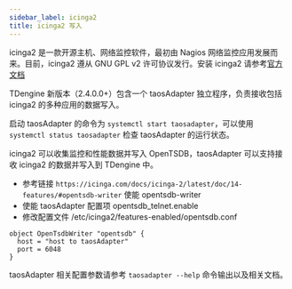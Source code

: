 ```yaml
---
sidebar_label: icinga2
title: icinga2 写入
---
```


icinga2 是一款开源主机、网络监控软件，最初由 Nagios 网络监控应用发展而来。目前，icinga2 遵从 GNU GPL v2 许可协议发行。安装 icinga2 请参考[官方文档](https://icinga.com/docs/icinga-2/latest/doc/02-installation/)

TDengine 新版本（2.4.0.0+）包含一个 taosAdapter 独立程序，负责接收包括 icinga2 的多种应用的数据写入。

启动 taosAdapter 的命令为 `systemctl start taosadapter`，可以使用 `systemctl status taosadapter` 检查 taosAdapter 的运行状态。

icinga2 可以收集监控和性能数据并写入 OpenTSDB，taosAdapter 可以支持接收 icinga2 的数据并写入到 TDengine 中。

- 参考链接 `https://icinga.com/docs/icinga-2/latest/doc/14-features/#opentsdb-writer` 使能 opentsdb-writer
- 使能 taosAdapter 配置项 opentsdb_telnet.enable
- 修改配置文件 /etc/icinga2/features-enabled/opentsdb.conf

```
object OpenTsdbWriter "opentsdb" {
  host = "host to taosAdapter"
  port = 6048
}
```

taosAdapter 相关配置参数请参考 `taosadapter --help` 命令输出以及相关文档。
